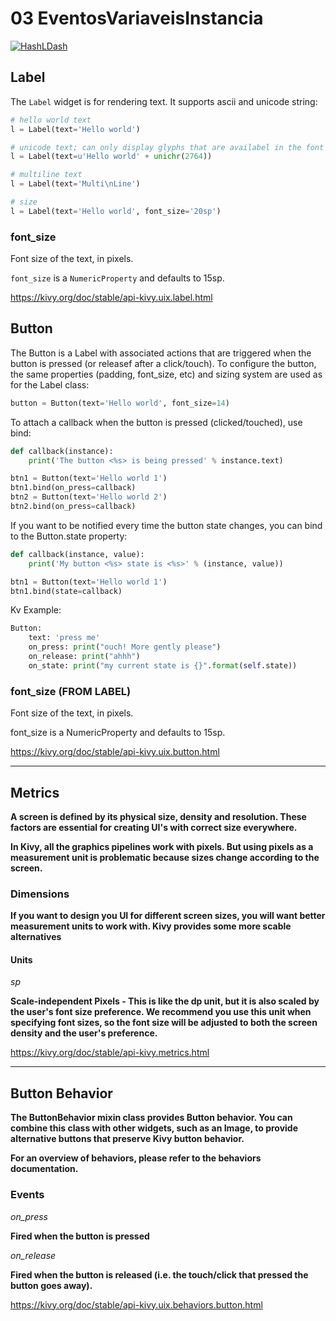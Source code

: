 # 03 EventosVariaveisInstancia

[![HashLDash](https://i.ytimg.com/vi/XwvtHW_XN-A/hqdefault.jpg?sqp=-oaymwEbCKgBEF5IVfKriqkDDggBFQAAiEIYAXABwAEG&rs=AOn4CLBQdUhTznkzg6fkzruLOvRAz-iZ0w)](https://youtu.be/XwvtHW_XN-A "03 Eventos Variáveis Intância")

## Label

The `Label` widget is for rendering text. It supports ascii and unicode string:

```python
# hello world text
l = Label(text='Hello world')

# unicode text; can only display glyphs that are availabel in the font
l = Label(text=u'Hello world' + unichr(2764))

# multiline text
l = Label(text='Multi\nLine')

# size
l = Label(text='Hello world', font_size='20sp')
```

### font_size

Font size of the text, in pixels.

`font_size` is a `NumericProperty` and defaults to 15sp.

https://kivy.org/doc/stable/api-kivy.uix.label.html

## Button

The Button is a Label with associated actions that are triggered when the button is pressed (or releasef after a click/touch). To configure the button, the same properties (padding, font_size, etc) and sizing system are used as for the Label class:

```python
button = Button(text='Hello world', font_size=14)
```

To attach a callback when the button is pressed (clicked/touched), use bind:

```python
def callback(instance):
	print('The button <%s> is being pressed' % instance.text)

btn1 = Button(text='Hello world 1')
btn1.bind(on_press=callback)
btn2 = Button(text='Hello world 2')
btn2.bind(on_press=callback)
```

If you want to be notified every time the button state changes, you can bind to the Button.state property:

```python
def callback(instance, value):
	print('My button <%s> state is <%s>' % (instance, value))

btn1 = Button(text='Hello world 1')
btn1.bind(state=callback)
```

Kv Example:

```python
Button:
	text: 'press me'
	on_press: print("ouch! More gently please")
	on_release: print("ahhh")
	on_state: print("my current state is {}".format(self.state))
```

### font_size (FROM LABEL)

Font size of the text, in pixels.

font_size is a NumericProperty and defaults to 15sp.

https://kivy.org/doc/stable/api-kivy.uix.button.html

---

## Metrics

**A screen is defined by its physical size, density and resolution. These factors are essential for creating UI's with correct size everywhere.**

**In Kivy, all the graphics pipelines work with pixels. But using pixels as a measurement unit is problematic because sizes change according to the screen.**

### Dimensions

**If you want to design you UI for different screen sizes, you will want better measurement units to work with. Kivy provides some more scable alternatives**

#### Units

*sp*

**Scale-independent Pixels - This is like the dp unit, but it is also scaled by the user's font size preference. We recommend you use this unit when specifying font sizes, so the font size will be adjusted to both the screen density and the user's preference.**

https://kivy.org/doc/stable/api-kivy.metrics.html

---

## Button Behavior

**The ButtonBehavior mixin class provides Button behavior. You can combine this class with other widgets, such as an Image, to provide alternative buttons that preserve Kivy button behavior.**

**For an overview of behaviors, please refer to the behaviors documentation.**

### Events

*on_press*

**Fired when the button is pressed**

*on_release*

**Fired when the button is released (i.e. the touch/click that pressed the button goes away).**

https://kivy.org/doc/stable/api-kivy.uix.behaviors.button.html
